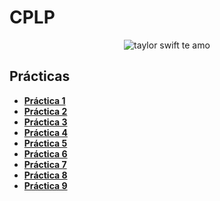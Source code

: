 # CPLP
 <p align="center">
  <img src= "https://img.buzzfeed.com/buzzfeed-static/static/2017-08/23/15/asset/buzzfeed-prod-fastlane-03/anigif_sub-buzz-21966-1503515425-1.gif" alt = "taylor swift te amo"/>
</p>

## Prácticas
* [**Práctica 1**](https://github.com/agusrnfr/CPLP/blob/main/Practica/Practica%201.pdf)
* [**Práctica 2**](https://github.com/agusrnfr/CPLP/blob/main/Practica/Practica%202.pdf)
* [**Práctica 3**](https://github.com/agusrnfr/CPLP/blob/main/Practica/Practica%203.pdf)
* [**Práctica 4**](https://github.com/agusrnfr/CPLP/blob/main/Practica/Practica%204.pdf)
* [**Práctica 5**](https://github.com/agusrnfr/CPLP/blob/main/Practica/Practica%205.pdf)
* [**Práctica 6**](https://github.com/agusrnfr/CPLP/blob/main/Practica/Practica%206.pdf)
* [**Práctica 7**](https://github.com/agusrnfr/CPLP/blob/main/Practica/Practica%207.pdf)
* [**Práctica 8**](https://github.com/agusrnfr/CPLP/blob/main/Practica/Practica%208.pdf)
* [**Práctica 9**](https://github.com/agusrnfr/CPLP/blob/main/Practica/Practica%209.pdf)
